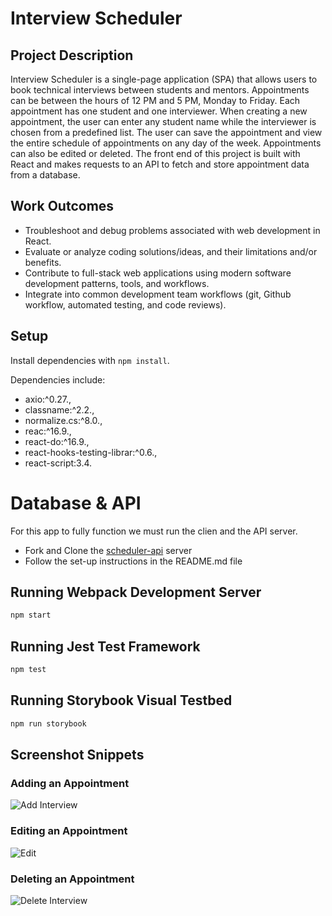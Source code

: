 # Interview Scheduler

## Project Description

Interview Scheduler is a single-page application (SPA) that allows users to book technical interviews between students and mentors. Appointments can be between the hours of 12 PM and 5 PM, Monday to Friday. Each appointment has one student and one interviewer. When creating a new appointment, the user can enter any student name while the interviewer is chosen from a predefined list. The user can save the appointment and view the entire schedule of appointments on any day of the week. Appointments can also be edited or deleted. The front end of this project is built with React and makes requests to an API to fetch and store appointment data from a database.

## Work Outcomes

- Troubleshoot and debug problems associated with web development in React.
- Evaluate or analyze coding solutions/ideas, and their limitations and/or benefits.
- Contribute to full-stack web applications using modern software development patterns, tools, and workflows.
- Integrate into common development team workflows (git, Github workflow, automated testing, and code reviews).

## Setup

Install dependencies with `npm install`.

Dependencies include:

- axio:^0.27.,
- classname:^2.2.,
- normalize.cs:^8.0.,
- reac:^16.9.,
- react-do:^16.9.,
- react-hooks-testing-librar:^0.6.,
- react-script:3.4.

# Database & API

For this app to fully function we must run the clien and the API server.

- Fork and Clone the [scheduler-api](https://github.com/lighthouse-labs/scheduler-api) server
- Follow the set-up instructions in the README.md file

## Running Webpack Development Server

```sh
npm start
```

## Running Jest Test Framework

```sh
npm test
```

## Running Storybook Visual Testbed

```sh
npm run storybook
```

## Screenshot Snippets

### Adding an Appointment

![Add Interview](https://user-images.githubusercontent.com/101018212/193963218-17c0df60-4d89-4694-97d7-89c54c0bffac.gif)

### Editing an Appointment

![Edit](https://user-images.githubusercontent.com/101018212/193963225-f9d8fd99-c9ba-49d1-ab75-149692564cde.gif)

### Deleting an Appointment

![Delete Interview](https://user-images.githubusercontent.com/101018212/193963235-77fc651d-41d4-4b7a-a693-ffef4f5a2e49.gif)
